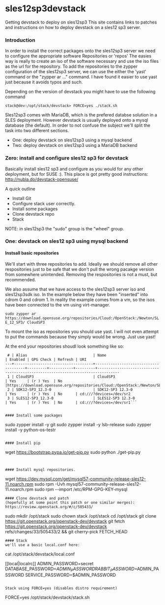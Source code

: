 # sles12sp3devstack

Getting devstack to deploy on sles12sp3 
This site contains links to patches and instructions on how to deploy devstack on a sles12 sp3 server. 


### Introduction
In order to install the correct packages onto the sles12sp3 server we need to configure the appropriate software Repositories or 'repos'
The easies way is really to create an iso of the software necessary and use the iso files as the url for the repository. To add the repositories to the zypper configuration of the sles12sp3 server, we can use the either the 'yast' command or the "zypper ar ..." command. I have found it easier to use yast just because it avoids typos and such. 

Depending on the version of devstack you might have to use the following command 
```
stack@dev:/opt/stack/devstack> FORCE=yes ./stack.sh 
```

Sles12sp3 comes with MariaDB, which is the prefered databse solution in a SLES deployment. However devstack is usually deployed onto a mysql database (the default).  In order to not confuse the subject we'll split the task into two different sections. 
- One: deploy devstack on sles12sp3 using a mysql backend
- Two: deploy devstack on sles12sp3 using a MariaDB backend


### Zero: install and configure sles12 sp3 for devstack
Basically install sles12 sp3 and configure as you would for any other deployment, but for SUSE :). 
This place is got pretty good instructions: http://nubla.do/devstack-opensuse/

A quick outline
- Install Git
- Configure stack user correctly. 
- Install some packages
- Clone devstack repo
- Stack


NOTE: in sles12sp3 the "sudo" group is the "wheel" group.

### One: devstack on sles12 sp3 using mysql backend

#### Instsall basic repositories
We'll start with three repositories to add. Ideally we should remove all other respositories just to be safe that we don't pull the wrong pacakge version from somewhere unintended. Removing the respositories is not a must, but recommended. 

We also assume that we have access to the sles12sp3 server iso and sles12sp3sdk iso. In the example below they have been "inserted" into cdrom 0 and cdrom 1. In reality the example comes from a vm, so the isos have been connected to the vm using virt-manager. 

`sudo zypper ar https://download.opensuse.org/repositories/Cloud:/OpenStack:/Newton/SLE_12_SP3/ CloudSP3`

To mount the iso as repositories you should use yast. I will not even attempt to put the commands because they simply would be wrong. Just use yast!

At the end your repositories shoudl look something like so:

```  
 # | Alias                              | Name                                 | Enabled | GPG Check | Refresh | URI
---+------------------------------------+--------------------------------------+---------+-----------+---------+--------------------------------------------------------------------------------
 1 | CloudSP3                           | CloudSP3                             | Yes     | (r ) Yes  | No      |https://download.opensuse.org/repositories/Cloud:/OpenStack:/Newton/SLE_12_SP3/
 2 | SDK12-SP3_12.3-0                   | SDK12-SP3 12.3-0                     | Yes     | (r ) Yes  | No      | cd:///?devices=/dev/sr2
 3 | SLES12-SP3_12.3-0                  | SLES12-SP3 12.3-0                    | Yes     | (r ) Yes  | No      | cd:///?devices=/dev/sr1```


#### Install some packages
```
sudo zypper install -y git
sudo zypper install -y lsb-release
sudo zypper install -y python-os-testr
```

#### Install pip
```
wget https://bootstrap.pypa.io/get-pip.py
sudo python ./get-pip.py
```


#### Install mysql repositories. 
```
wget https://dev.mysql.com/get/mysql57-community-release-sles12-11.noarch.rpm
sudo rpm -Uvh mysql57-community-release-sles12-11.noarch.rpm
sudo rpm --import /etc/RPM-GPG-KEY-mysql
```
#### Clone devstack and patch
(hopefully at some point this patch or one similar merges):
https://review.openstack.org/#/c/505433/ 

```
sudo mkdir /opt/stack
sudo chown stack /opt/stack
cd /opt/stack
git clone https://git.openstack.org/openstack-dev/devstack
git fetch https://git.openstack.org/openstack-dev/devstack refs/changes/33/505433/2 && git cherry-pick FETCH_HEAD
```
#### Stack
we'll use a basic local.conf here:
```
cat /opt/stack/devstack/local.conf

[[local|localrc]]
ADMIN_PASSWORD=secret
DATABASE_PASSWORD=$ADMIN_PASSWORD
RABBIT_PASSWORD=$ADMIN_PASSWORD
SERVICE_PASSWORD=$ADMIN_PASSWORD
```

Stack using FORCE=yes (disables distro requirement)
```
FORCE=yes /opt/stack/devstack/stack.sh
```

